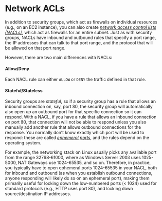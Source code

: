# Network ACLs

In addition to security groups, which act as firewalls on individual resources (e.g., on an EC2 instance), you can also
create _[network access control lists (NACLs)](https://docs.aws.amazon.com/vpc/latest/userguide/vpc-network-acls.html)_,
which act as firewalls for an entire subnet. Just as with security groups, NACLs have inbound and outbound rules that
specify a port range, the IP addresses that can talk to that port range, and the protocol that will be allowed on that
port range.

However, there are two main differences with NACLs:

<div className="dlist">

#### Allow/Deny

Each NACL rule can either `ALLOW` or `DENY` the traffic defined in that rule.

#### Stateful/Stateless

Security groups are _stateful_, so if a security group has a rule that allows an inbound connection on, say, port 80, the security
group will automatically also open up an outbound port for that specific connection so it can respond. With a NACL,
if you have a rule that allows an inbound connection on port 80, that connection will not be able to respond unless
you also manually add another rule that allows outbound connections for the response. You normally don’t know exactly
which port will be used to respond: these are called
_[ephemeral ports](https://docs.aws.amazon.com/vpc/latest/userguide/vpc-network-acls.html#nacl-ephemeral-ports)_, and
the rules depend on the operating system.

</div>

For example, the networking stack on Linux usually picks any available port from
the range 32768-61000, where as Windows Server 2003 uses 1025-5000, NAT Gateways
use 1024-65535, and so on. Therefore, in practice, you typically have to open
ephemeral ports 1024-65535 in your NACL, both for inbound and outbound (as when
you establish outbound connections, anyone responding will likely do so on an
ephemeral port), making them primarily useful for locking down the low-numbered
ports (&lt; 1024) used for standard protocols (e.g., HTTP uses port 80), and
locking down source/destination IP addresses.


<!-- ##DOCS-SOURCER-START
{
  "sourcePlugin": "local-copier",
  "hash": "7d0ca667894b24e72340105224933c82"
}
##DOCS-SOURCER-END -->
